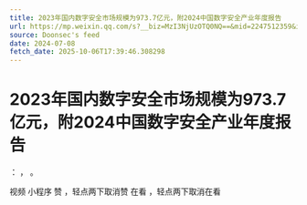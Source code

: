 ```yaml
---
title: 2023年国内数字安全市场规模为973.7亿元，附2024中国数字安全产业年度报告
url: https://mp.weixin.qq.com/s?__biz=MzI3NjUzOTQ0NQ==&mid=2247512359&idx=1&sn=1e021d7e583ee7930e1676762ed5631d
source: Doonsec's feed
date: 2024-07-08
fetch_date: 2025-10-06T17:39:46.308298
---
```


# 2023年国内数字安全市场规模为973.7亿元，附2024中国数字安全产业年度报告

：
，
。

视频
小程序
赞
，轻点两下取消赞
在看
，轻点两下取消在看